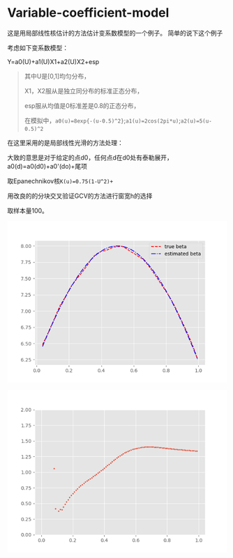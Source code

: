 # Variable-coefficient-model
这是用局部线性核估计的方法估计变系数模型的一个例子。
简单的说下这个例子

考虑如下变系数模型：

Y=a0(U)+a1(U)X1+a2(U)X2+esp

>其中U是[0,1]均匀分布，
>
>X1，X2服从是独立同分布的标准正态分布，
>
>esp服从均值是0标准差是0.8的正态分布，
>
>在模拟中，`a0(u)=8exp{-(u-0.5)^2}`;`a1(u)=2cos(2pi*u)`;`a2(u)=5(u-0.5)^2`

在这里采用的是局部线性光滑的方法处理：

大致的意思是对于给定的点d0，任何点d在d0处有泰勒展开，a0(d)=a0(d0)+a0'(do)+尾项

取Epanechnikov核`K(u)=0.75(1-U^2)+`

用改良的的分块交叉验证GCV的方法进行窗宽h的选择

取样本量100。

![image](https://github.com/LuXiaoEei/Variable-coefficient-model/raw/master/估计图.png)

![交叉验证](https://github.com/LuXiaoEei/Variable-coefficient-model/raw/master/MCV交叉验证.png)


